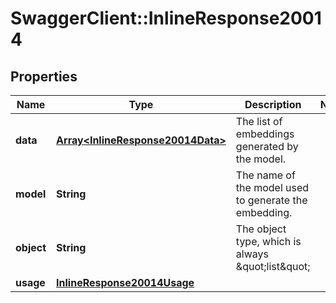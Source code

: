 # SwaggerClient::InlineResponse20014

## Properties
Name | Type | Description | Notes
------------ | ------------- | ------------- | -------------
**data** | [**Array&lt;InlineResponse20014Data&gt;**](InlineResponse20014Data.md) | The list of embeddings generated by the model. | 
**model** | **String** | The name of the model used to generate the embedding. | 
**object** | **String** | The object type, which is always \&quot;list\&quot; | 
**usage** | [**InlineResponse20014Usage**](InlineResponse20014Usage.md) |  | 

